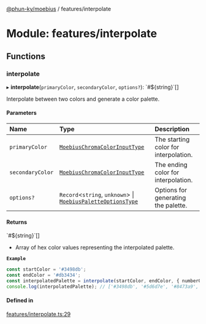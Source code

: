 [@phun-ky/moebius](../README.md) / features/interpolate

# Module: features/interpolate

## Functions

### interpolate

▸ **interpolate**(`primaryColor`, `secondaryColor`, `options?`): \`#$\{string}\`[]

Interpolate between two colors and generate a color palette.

#### Parameters

| Name | Type | Description |
| :------ | :------ | :------ |
| `primaryColor` | [`MoebiusChromaColorInputType`](types.md#moebiuschromacolorinputtype) | The starting color for interpolation. |
| `secondaryColor` | [`MoebiusChromaColorInputType`](types.md#moebiuschromacolorinputtype) | The ending color for interpolation. |
| `options?` | `Record`\<`string`, `unknown`\> \| [`MoebiusPaletteOptionsType`](types.md#moebiuspaletteoptionstype) | Options for generating the palette. |

#### Returns

\`#$\{string}\`[]

- Array of hex color values representing the interpolated palette.

**`Example`**

```ts
const startColor = '#3498db';
const endColor = '#db3434';
const interpolatedPalette = interpolate(startColor, endColor, { numberOfColors: 5 });
console.log(interpolatedPalette); // ['#3498db', '#5d6d7e', '#8473a9', '#ad7a95', '#db3434']
```

#### Defined in

[features/interpolate.ts:29](https://github.com/phun-ky/moebius/blob/main/src/features/interpolate.ts#L29)
